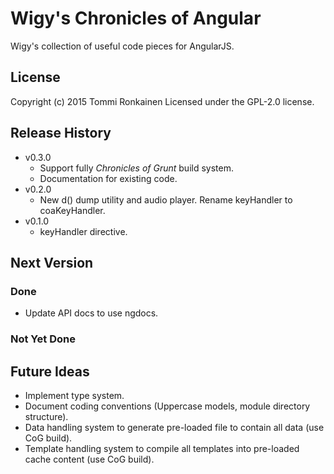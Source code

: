 # Wigy's Chronicles of Angular

Wigy's collection of useful code pieces for AngularJS.

## License

Copyright (c) 2015 Tommi Ronkainen
Licensed under the GPL-2.0 license.

## Release History

* v0.3.0
    - Support fully *Chronicles of Grunt* build system.
    - Documentation for existing code.
* v0.2.0
    - New d() dump utility and audio player. Rename keyHandler to coaKeyHandler.
* v0.1.0
    - keyHandler directive.

## Next Version

### Done

* Update API docs to use ngdocs.

### Not Yet Done

## Future Ideas

* Implement type system.
* Document coding conventions (Uppercase models, module directory structure).
* Data handling system to generate pre-loaded file to contain all data (use CoG build).
* Template handling system to compile all templates into pre-loaded cache content (use CoG build).
